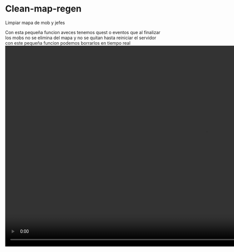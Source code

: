 # Clean-map-regen
Limpiar mapa de mob y jefes


Con esta pequeña funcion aveces tenemos quest o eventos que al finalizar los mobs no se elimina del mapa y no se quitan hasta reiniciar el servidor con este pequeña funcion podemos borrarlos en tiempo real
<a href="https://gyazo.com/e05b0df8d62919c542be0f076f24d647"><video alt="Video from Gyazo" width="1280" autoplay muted loop playsinline controls><source src="https://i.gyazo.com/e05b0df8d62919c542be0f076f24d647.mp4" type="video/mp4" /></video></a>

